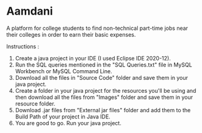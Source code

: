 # Aamdani

A platform for college students to find non-technical part-time jobs near their colleges in order to earn their basic expenses.

Instructions :

1. Create a java project in your IDE (I used Eclipse IDE 2020-12).
2. Run the SQL queries mentioned in the "SQL Queries.txt" file in MySQL Workbench or MySQL Command Line.
3. Download all the files in "Source Code" folder and save them in your java project.
4. Create a folder in your java project for the resources you'll be using and then download all the files from "Images" folder and save them in your resource folder.
5. Download .jar files from "External jar files" folder and add them to the Build Path of your project in Java IDE.
6. You are good to go. Run your java project.
